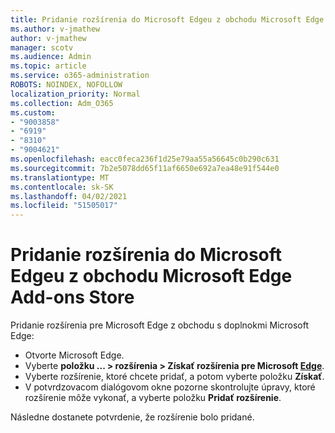 ```yaml
---
title: Pridanie rozšírenia do Microsoft Edgeu z obchodu Microsoft Edge Add-ons Store
ms.author: v-jmathew
author: v-jmathew
manager: scotv
ms.audience: Admin
ms.topic: article
ms.service: o365-administration
ROBOTS: NOINDEX, NOFOLLOW
localization_priority: Normal
ms.collection: Adm_O365
ms.custom:
- "9003858"
- "6919"
- "8310"
- "9004621"
ms.openlocfilehash: eacc0feca236f1d25e79aa55a56645c0b290c631
ms.sourcegitcommit: 7b2e5078dd65f11af6650e692a7ea48e91f544e0
ms.translationtype: MT
ms.contentlocale: sk-SK
ms.lasthandoff: 04/02/2021
ms.locfileid: "51505017"
---
```

# <a name="add-an-extension-to-microsoft-edge-from-the-microsoft-edge-add-ons-store"></a>Pridanie rozšírenia do Microsoft Edgeu z obchodu Microsoft Edge Add-ons Store

Pridanie rozšírenia pre Microsoft Edge z obchodu s doplnokmi Microsoft Edge:

- Otvorte Microsoft Edge.
- Vyberte **položku ... > rozšírenia > Získať rozšírenia pre Microsoft [Edge](https://go.microsoft.com/fwlink/?linkid=2136408)**.
- Vyberte rozšírenie, ktoré chcete pridať, a potom vyberte položku **Získať**.
- V potvrdzovacom dialógovom okne pozorne skontrolujte úpravy, ktoré rozšírenie môže vykonať, a vyberte položku **Pridať rozšírenie**.

Následne dostanete potvrdenie, že rozšírenie bolo pridané.
